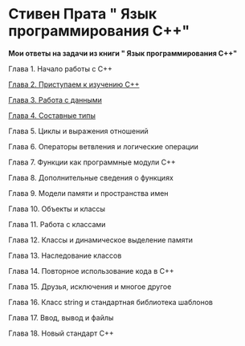 Стивен Прата " Язык программирования C++"
=====================

**Мои ответы на задачи из книги " Язык программирования C++"**


Глава 1. Начало работы с C++

[Глава 2. Приступаем к изучению C++](https://github.com/miroshnikov-savelii/learn-cpp/tree/master/Setting-Out-to-C++)

[Глава 3. Работа с данными](https://github.com/miroshnikov-savelii/learn-cpp/tree/master/Dealing-with-data)

[Глава 4. Составные типы](https://github.com/miroshnikov-savelii/learn-cpp/tree/master/Compound-types)

Глава 5. Циклы и выражения отношений

Глава 6. Операторы ветвления и логические операции

Глава 7. Функции как программные модули C++

Глава 8. Дополнительные сведения о функциях

Глава 9. Модели памяти и пространства имен

Глава 10. Объекты и классы

Глава 11. Работа с классами

Глава 12. Классы и динамическое выделение памяти

Глава 13. Наследование классов

Глава 14. Повторное использование кода в C++

Глава 15. Друзья, исключения и многое другое

Глава 16. Класс string и стандартная библиотека шаблонов

Глава 17. Ввод, вывод и файлы

Глава 18. Новый стандарт C++
